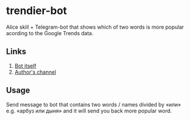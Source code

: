 # trendier-bot
Alice skill + Telegram-bot that shows which of two words is more popular acording to the Google Trends data.

Links
----
1. [Bot itself](https://t.me/TrendierBot)
2. [Author's channel](https://t.me/FilteredInternet)

Usage
---
Send message to bot that contains two words / names divided by «или» e.g. «арбуз или дыня» and it will send you back more popular word.